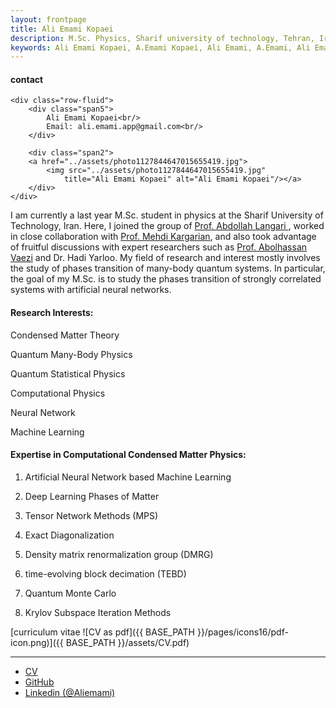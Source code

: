 ```yaml
---
layout: frontpage
title: Ali Emami Kopaei
description: M.Sc. Physics, Sharif university of technology, Tehran, Iran. 
keywords: Ali Emami Kopaei, A.Emami Kopaei, Ali Emami, A.Emami, Ali Emami Kopaei physics
---
```


<div class="container">
<h4><a name="contact"></a>contact</h4>

    <div class="row-fluid">
        <div class="span5">
            Ali Emami Kopaei<br/>
            Email: ali.emami.app@gmail.com<br/>
        </div>

        <div class="span2">
        <a href="../assets/photo1127844647015655419.jpg">
            <img src="../assets/photo1127844647015655419.jpg"
                title="Ali Emami Kopaei" alt="Ali Emami Kopaei"/></a>
        </div>
    </div>
</div>
    

 I am currently a last year M.Sc. student in physics at the Sharif University of Technology, Iran. Here, I joined the group of 
[Prof. Abdollah Langari ]("http://physics.sharif.ir/~web/abdolah-langary/"), worked in close collaboration with [Prof. Mehdi Kargarian]("http://sharif.edu/~kargarian/"), and also took advantage of fruitful discussions with expert researchers such as [Prof. Abolhassan Vaezi]("http://physics.sharif.ir/~web/seyyed-mir-abolhassan-vaezi/") and Dr. Hadi Yarloo.
 My field of research and interest mostly involves the study of phases transition of many-body quantum systems. In particular, the goal of my M.Sc. is to study the phases transition of strongly correlated systems with artificial neural networks.


#### Research Interests:
 
Condensed Matter Theory

Quantum Many-Body Physics

Quantum Statistical Physics

Computational Physics

Neural Network

Machine Learning


#### Expertise in Computational Condensed Matter Physics:

1. Artificial Neural Network based Machine Learning

2. Deep Learning Phases of Matter

3. Tensor Network Methods (MPS)

4. Exact Diagonalization

5. Density matrix renormalization group (DMRG)

6. time-evolving block decimation (TEBD)

7. Quantum Monte Carlo

8. Krylov Subspace Iteration Methods



[curriculum vitae ![CV as pdf]({{ BASE_PATH }}/pages/icons16/pdf-icon.png)]({{ BASE_PATH }}/assets/CV.pdf)<br/>


---

<div class="navbar">
  <div class="navbar-inner">
      <ul class="nav">
          <li><a href="{{ BASE_PATH }}/assets/CV.pdf">CV</a></li>
          <li><a href="https://github.com/aliemami94">GitHub</a></li>
          <li><a href="https://www.linkedin.com/in/ali-e-7b5b25120/">Linkedin (@Aliemami)</a></li>
      </ul>
  </div>
</div>